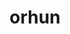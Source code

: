 ---
title: orhun
github: https://github.com/orhun
mode: dark
transition: 1s
score: 76.5
archetype:
- Descriptive
---